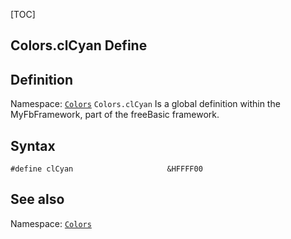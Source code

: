 [TOC]
## Colors.clCyan Define

## Definition
Namespace: [`Colors`](Colors.md)
`Colors.clCyan` Is a global definition within the MyFbFramework, part of the freeBasic framework.
## Syntax

```freeBasic
#define clCyan                     &HFFFF00
```

## See also
Namespace: [`Colors`](Colors.md)
